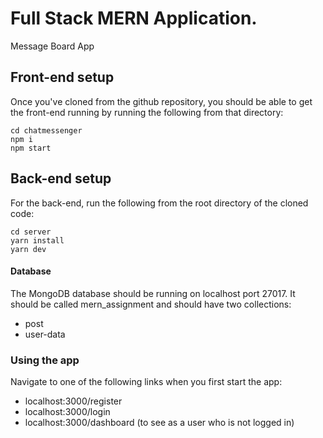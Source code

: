 # Full Stack MERN Application.

Message Board App


## Front-end setup

Once you've cloned from the github repository, you should be able to get the front-end running by running the following from that directory:

```
cd chatmessenger
npm i
npm start
```

## Back-end setup
For the back-end, run the following from the root directory of the cloned code:
```
cd server
yarn install
yarn dev
```

#### Database
The MongoDB database should be running on localhost port 27017. It should be called mern_assignment and should have two collections:
- post
- user-data


### Using the app
Navigate to one of the following links when you first start the app:
- localhost:3000/register
- localhost:3000/login
- localhost:3000/dashboard (to see as a user who is not logged in)
